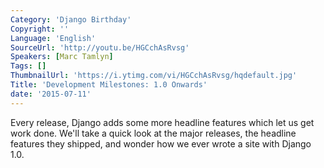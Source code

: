 ```yaml
---
Category: 'Django Birthday'
Copyright: ''
Language: 'English'
SourceUrl: 'http://youtu.be/HGCchAsRvsg'
Speakers: [Marc Tamlyn]
Tags: []
ThumbnailUrl: 'https://i.ytimg.com/vi/HGCchAsRvsg/hqdefault.jpg'
Title: 'Development Milestones: 1.0 Onwards'
date: '2015-07-11'
---
```

Every release, Django adds some more headline features which let us get work done. We'll take a quick look at the major releases, the headline features they shipped, and wonder how we ever wrote a site with Django 1.0.